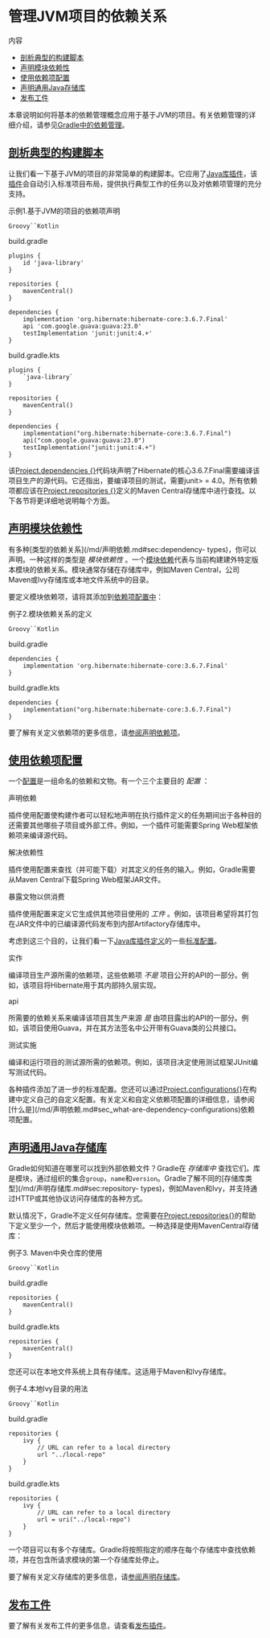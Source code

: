 # 管理JVM项目的依赖关系


内容

  * [剖析典型的构建脚本](#sec_setting_up_a_standard_build_script_java_tutorial)
  * [声明模块依赖性](#sec_module_dependencies_java_tutorial)
  * [使用依赖项配置](#sec_configurations_java_tutorial)
  * [声明通用Java存储库](#sec_repositories_java_tutorial)
  * [发布工件](#sec_publishing_artifacts_java_tutorial)

本章说明如何将基本的依赖管理概念应用于基于JVM的项目。有关依赖管理的详细介绍，请参见[Gradle中的依赖管理](/md/Gradle中的依赖管理.md)。

<h2 id = '#sec_setting_up_a_standard_build_script_java_tutorial'> <a href = '#sec_setting_up_a_standard_build_script_java_tutorial'>剖析典型的构建脚本</a> </h2>

让我们看一下基于JVM的项目的非常简单的构建脚本。它应用了[Java库插件](/md/Java库插件.md#java_library_plugin)，该[插件](/md/Java库插件.md#java_library_plugin)会自动引入标准项目布局，提供执行典型工作的任务以及对依赖项管理的充分支持。

示例1.基于JVM的项目的依赖项声明

`Groovy``Kotlin`

build.gradle

    
    
    plugins {
        id 'java-library'
    }
    
    repositories {
        mavenCentral()
    }
    
    dependencies {
        implementation 'org.hibernate:hibernate-core:3.6.7.Final'
        api 'com.google.guava:guava:23.0'
        testImplementation 'junit:junit:4.+'
    }

build.gradle.kts

    
    
    plugins {
        `java-library`
    }
    
    repositories {
        mavenCentral()
    }
    
    dependencies {
        implementation("org.hibernate:hibernate-core:3.6.7.Final")
        api("com.google.guava:guava:23.0")
        testImplementation("junit:junit:4.+")
    }

该[Project.dependencies
{}](https://docs.gradle.org/6.7.1/dsl/org.gradle.api.Project.html#org.gradle.api.Project:dependencies\(groovy.lang.Closure\))代码块声明了Hibernate的核心3.6.7.Final需要编译该项目生产的源代码。它还指出，要编译项目的测试，需要junit>
= 4.0。所有依赖项都应该在[Project.repositories
{}](https://docs.gradle.org/6.7.1/dsl/org.gradle.api.Project.html#org.gradle.api.Project:repositories\(groovy.lang.Closure\))定义的Maven
Central存储库中进行查找。以下各节将更详细地说明每个方面。

<h2 id = '#sec_module_dependencies_java_tutorial'> <a href = '#sec_module_dependencies_java_tutorial'>声明模块依赖性</a> </h2>

有多种[类型的依赖关系](/md/声明依赖.md#sec:dependency-
types)，你可以声明。一种这样的类型是 _模块依赖性_
。一个[模块依赖](/md/声明依赖.md#sub_module_dependencies)代表与当前构建建外特定版本模块的依赖关系。模块通常存储在存储库中，例如Maven
Central，公司Maven或Ivy存储库或本地文件系统中的目录。

要定义模块依赖项，请将其添加到[依赖项配置中](#sec_configurations_java_tutorial)：

例子2.模块依赖关系的定义

`Groovy``Kotlin`

build.gradle

    
    
    dependencies {
        implementation 'org.hibernate:hibernate-core:3.6.7.Final'
    }

build.gradle.kts

    
    
    dependencies {
        implementation("org.hibernate:hibernate-core:3.6.7.Final")
    }

要了解有关定义依赖项的更多信息，请[参阅声明依赖项](/md/声明依赖.md)。

<h2 id = '#sec_configurations_java_tutorial'> <a href = '#sec_configurations_java_tutorial'>使用依赖项配置</a> </h2>

一个[配置](https://docs.gradle.org/6.7.1/dsl/org.gradle.api.artifacts.Configuration.html)是一组命名的依赖和文物。有一个三个主要目的
_配置_ ：

声明依赖

    

插件使用配置使构建作者可以轻松地声明在执行插件定义的任务期间出于各种目的还需要其他哪些子项目或外部工件。例如，一个插件可能需要Spring
Web框架依赖项来编译源代码。

解决依赖性

    

插件使用配置来查找（并可能下载）对其定义的任务的输入。例如，Gradle需要从Maven Central下载Spring Web框架JAR文件。

暴露文物以供消费

    

插件使用配置来定义它生成供其他项目使用的 _工件_ 。例如，该项目希望将其打包在JAR文件中的已编译源代码发布到内部Artifactory存储库中。

考虑到这三个目的，让我们看一下[Java库插件定义](/md/Java库插件.md#sec_java_library_configurations_graph)的一些[标准配置](/md/Java库插件.md#sec_java_library_configurations_graph)。

实作

    

编译项目生产源所需的依赖项，这些依赖项 _不是_ 项目公开的API的一部分。例如，该项目将Hibernate用于其内部持久层实现。

api

    

所需要的依赖关系来编译该项目其生产来源 _是_ 由项目露出的API的一部分。例如，该项目使用Guava，并在其方法签名中公开带有Guava类的公共接口。

测试实施

    

编译和运行项目的测试源所需的依赖项。例如，该项目决定使用测试框架JUnit编写测试代码。

各种插件添加了进一步的标准配置。您还可以通过[Project.configurations{}](https://docs.gradle.org/6.7.1/dsl/org.gradle.api.Project.html#org.gradle.api.Project:configurations\(groovy.lang.Closure\))在构建中定义自己的自定义配置。有关定义和自定义依赖项配置的详细信息，请参阅[什么是](/md/声明依赖.md#sec_what-are-dependency-configurations)依赖项配置。

<h2 id = '#sec_repositories_java_tutorial'> <a href = '#sec_repositories_java_tutorial'>声明通用Java存储库</a> </h2>

Gradle如何知道在哪里可以找到外部依赖文件？Gradle在 _存储库中_
查找它们。库是模块，通过组织的集合`group`，`name`和`version`。Gradle了解不同的[存储库类型](/md/声明存储库.md#sec:repository-
types)，例如Maven和Ivy，并支持通过HTTP或其他协议访问存储库的各种方式。

默认情况下，Gradle不定义任何存储库。您需要在[Project.repositories{}](https://docs.gradle.org/6.7.1/dsl/org.gradle.api.Project.html#org.gradle.api.Project:repositories\(groovy.lang.Closure\))的帮助下定义至少一个，然后才能使用模块依赖项。一种选择是使用MavenCentral存储库：

例子3. Maven中央仓库的使用

`Groovy``Kotlin`

build.gradle

    
    
    repositories {
        mavenCentral()
    }

build.gradle.kts

    
    
    repositories {
        mavenCentral()
    }

您还可以在本地文件系统上具有存储库。这适用于Maven和Ivy存储库。

例子4.本地Ivy目录的用法

`Groovy``Kotlin`

build.gradle

    
    
    repositories {
        ivy {
            // URL can refer to a local directory
            url "../local-repo"
        }
    }

build.gradle.kts

    
    
    repositories {
        ivy {
            // URL can refer to a local directory
            url = uri("../local-repo")
        }
    }

一个项目可以有多个存储库。Gradle将按照指定的顺序在每个存储库中查找依赖项，并在包含所请求模块的第一个存储库处停止。

要了解有关定义存储库的更多信息，请[参阅声明存储库](/md/声明存储库.md)。

<h2 id = '#sec_publishing_artifacts_java_tutorial'> <a href = '#sec_publishing_artifacts_java_tutorial'>发布工件</a> </h2>

要了解有关发布工件的更多信息，请查看[发布插件](/md/将项目发布为模块.md)。

